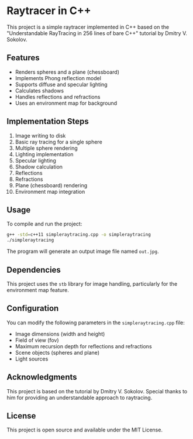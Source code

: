 # Raytracer in C++

This project is a simple raytracer implemented in C++ based on the "Understandable RayTracing in 256 lines of bare C++" tutorial by Dmitry V. Sokolov.

## Features

- Renders spheres and a plane (chessboard)
- Implements Phong reflection model
- Supports diffuse and specular lighting
- Calculates shadows
- Handles reflections and refractions
- Uses an environment map for background

## Implementation Steps

1. Image writing to disk
2. Basic ray tracing for a single sphere
3. Multiple sphere rendering
4. Lighting implementation
5. Specular lighting
6. Shadow calculation
7. Reflections
8. Refractions
9. Plane (chessboard) rendering
10. Environment map integration

## Usage

To compile and run the project:

```bash
g++ -std=c++11 simpleraytracing.cpp -o simpleraytracing
./simpleraytracing
```

The program will generate an output image file named `out.jpg`.

## Dependencies

This project uses the `stb` library for image handling, particularly for the environment map feature.

## Configuration

You can modify the following parameters in the `simpleraytracing.cpp` file:

- Image dimensions (width and height)
- Field of view (fov)
- Maximum recursion depth for reflections and refractions
- Scene objects (spheres and plane)
- Light sources

## Acknowledgments

This project is based on the tutorial by Dmitry V. Sokolov. Special thanks to him for providing an understandable approach to raytracing.

## License

This project is open source and available under the MIT License.
